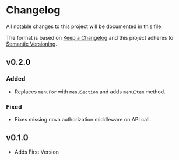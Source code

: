 # Changelog
All notable changes to this project will be documented in this file.

The format is based on [Keep a Changelog](http://keepachangelog.com/)
and this project adheres to [Semantic Versioning](http://semver.org/).

## v0.2.0

### Added
- Replaces `menuFor` with `menuSection` and adds `menuItem` method.

### Fixed
- Fixes missing nova authorization middleware on API call.

## v0.1.0
- Adds First Version
